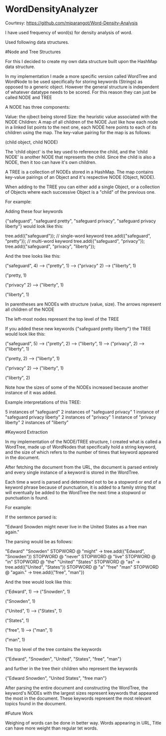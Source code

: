 # WordDensityAnalyzer
Courtesy: https://github.com/mjparangot/Word-Density-Analysis

I have used frequency of word(s) for density analysis of word.

Used following data structures.

#Node and Tree Structures

For this I decided to create my own data structure built upon the HashMap data structure.

In my implementation I made a more specific version called WordTree and WordNode to be used specifically for storing keywords (Strings) as opposed to a generic object. However the general structure is independent of whatever datatype needs to be scored. For this reason they can just be called NODE and TREE

A NODE has three components:

Value: the ojbect being stored
Size: the heuristic value associated with the NODE
Children: A map of all children of the NODE
Just like how each node in a linked list points to the next one, each NODE here points to each of its children using the map. The key-value pairing for the map is as follows:

(child object, child NODE)

The 'child object' is the key used to reference the child, and the 'child NODE' is another NODE that represents the child. Since the child is also a NODE, then it too can have it's own children.

A TREE is a collection of NODEs stored in a HashMap. The map contains key-value pairings of an Object and it's respective NODE (Object, NODE).

When adding to the TREE you can either add a single Object, or a collection of Objects where each successive Object is a "child" of the previous one.

For example:

Adding these four keywords

{"safeguard", "safeguard pretty", "safeguard privacy", "safeguard privacy liberty"} would look like this:

tree.add({"safeguard"});	// single-word keyword tree.add({"safeguard", "pretty"});	// multi-word keyword tree.add({"safeguard", "privacy"}); tree.add({"safeguard", "privacy", "liberty"});

And the tree looks like this:

("safeguard", 4) --> ("pretty", 1) --> ("privacy" 2) --> ("liberty", 1)

("pretty, 1)

("privacy" 2)	--> ("liberty", 1)

("liberty", 1)

In parentheses are NODEs with structure (value, size). The arrows represent all children of the NODE

The left-most nodes represent the top level of the TREE

If you added these new keywords {"safeguard pretty liberty"} the TREE would look like this:

("safeguard", 5) --> ("pretty", 2) --> ("liberty", 1) --> ("privacy", 2) --> ("liberty", 1)

("pretty, 2)	--> ("liberty", 1)

("privacy" 2)	--> ("liberty", 1)

("liberty", 2)

Note how the sizes of some of the NODEs increased because another instance of it was added.

Example interpretations of this TREE:

5 instances of "safeguard" 2 instances of "safeguard privacy" 1 instance of "safeguard privacy liberty" 2 instances of "privacy" 1 instance of "privacy liberty" 2 instances of "liberty"

#Keyword Extraction

In my implementation of the NODE/TREE structure, I created what is called a WordTree, made up of WordNodes that specifically hold a string keyword, and the size of which refers to the number of times that keyword appeared in the document.

After fetching the document from the URL, the document is parsed entirely and every single instance of a keyword is stored in the WordTree.

Each time a word is parsed and determined not to be a stopword or end of a keyword phrase because of punctuation, it is added to a family string that will eventually be added to the WordTree the next time a stopword or punctuation is found.

For example:

If the sentence parsed is:

"Edward Snowden might never live in the United States as a free man again."

The parsing would be as follows:

"Edward" "Snowden" STOPWORD @ "might" -> tree.add({"Edward", "Snowden"}) STOPWORD @ "never" STOPWORD @ "live" STOPWORD @ "in" STOPWORD @ "the" "United" "States" STOPWORD @ "as" -> tree.add({"United", "States"}) STOPWORD @ "a" "free" "man" STOPWORD @ "again." -> tree.add({"free", "man"})

And the tree would look like this:

("Edward", 1) --> ("Snowden", 1)

("Snowden", 1)

("United", 1) --> ("States", 1)

("States", 1)

("free", 1) --> ("man", 1)

("man", 1)

The top level of the tree contains the keywords

{"Edward", "Snowden", "United", "States", "free", "man"}

and further in the tree their children who represent the keywords

{"Edward Snowden", "United States", "free man"}

After parsing the entire document and constructing the WordTree, the keyword's NODEs with the largest sizes represent keywords that appeared the most in the document. These keywords represent the most relevant topics found in the document.

#Future Work

Weighing of words can be done in better way. Words appearing in URL, Title can have more weight than regular tet words. 